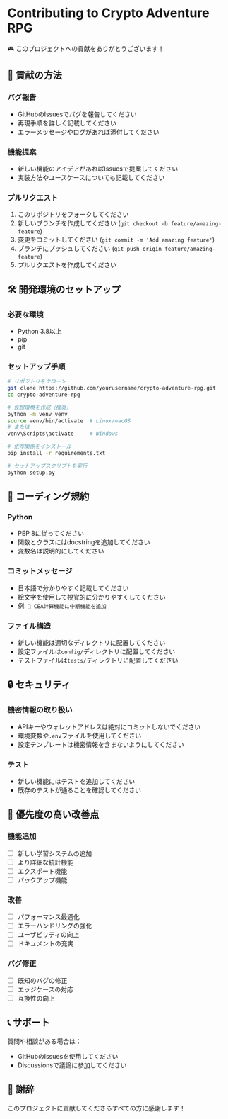 # Contributing to Crypto Adventure RPG

🎮 このプロジェクトへの貢献をありがとうございます！

## 🤝 貢献の方法

### バグ報告
- GitHubのIssuesでバグを報告してください
- 再現手順を詳しく記載してください
- エラーメッセージやログがあれば添付してください

### 機能提案
- 新しい機能のアイデアがあればIssuesで提案してください
- 実装方法やユースケースについても記載してください

### プルリクエスト
1. このリポジトリをフォークしてください
2. 新しいブランチを作成してください (`git checkout -b feature/amazing-feature`)
3. 変更をコミットしてください (`git commit -m 'Add amazing feature'`)
4. ブランチにプッシュしてください (`git push origin feature/amazing-feature`)
5. プルリクエストを作成してください

## 🛠️ 開発環境のセットアップ

### 必要な環境
- Python 3.8以上
- pip
- git

### セットアップ手順
```bash
# リポジトリをクローン
git clone https://github.com/yourusername/crypto-adventure-rpg.git
cd crypto-adventure-rpg

# 仮想環境を作成（推奨）
python -m venv venv
source venv/bin/activate  # Linux/macOS
# または
venv\Scripts\activate     # Windows

# 依存関係をインストール
pip install -r requirements.txt

# セットアップスクリプトを実行
python setup.py
```

## 📝 コーディング規約

### Python
- PEP 8に従ってください
- 関数とクラスにはdocstringを追加してください
- 変数名は説明的にしてください

### コミットメッセージ
- 日本語で分かりやすく記載してください
- 絵文字を使用して視覚的に分かりやすくしてください
- 例: `🚀 CEA計算機能に中断機能を追加`

### ファイル構造
- 新しい機能は適切なディレクトリに配置してください
- 設定ファイルは`config/`ディレクトリに配置してください
- テストファイルは`tests/`ディレクトリに配置してください

## 🔒 セキュリティ

### 機密情報の取り扱い
- APIキーやウォレットアドレスは絶対にコミットしないでください
- 環境変数や`.env`ファイルを使用してください
- 設定テンプレートは機密情報を含まないようにしてください

### テスト
- 新しい機能にはテストを追加してください
- 既存のテストが通ることを確認してください

## 🎯 優先度の高い改善点

### 機能追加
- [ ] 新しい学習システムの追加
- [ ] より詳細な統計機能
- [ ] エクスポート機能
- [ ] バックアップ機能

### 改善
- [ ] パフォーマンス最適化
- [ ] エラーハンドリングの強化
- [ ] ユーザビリティの向上
- [ ] ドキュメントの充実

### バグ修正
- [ ] 既知のバグの修正
- [ ] エッジケースの対応
- [ ] 互換性の向上

## 📞 サポート

質問や相談がある場合は：
- GitHubのIssuesを使用してください
- Discussionsで議論に参加してください

## 🙏 謝辞

このプロジェクトに貢献してくださるすべての方に感謝します！ 